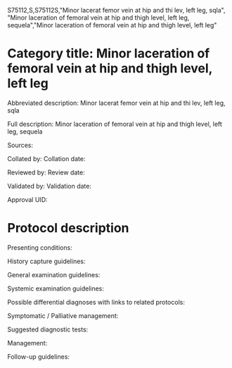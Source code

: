 S75112,S,S75112S,"Minor lacerat femor vein at hip and thi lev, left leg, sqla", "Minor laceration of femoral vein at hip and thigh level, left leg, sequela","Minor laceration of femoral vein at hip and thigh level, left leg"
# Category title: Minor laceration of femoral vein at hip and thigh level, left leg

Abbreviated description: Minor lacerat femor vein at hip and thi lev, left leg, sqla

Full description: Minor laceration of femoral vein at hip and thigh level, left leg, sequela

Sources:

Collated by:
Collation date:

Reviewed by:
Review date:

Validated by:
Validation date:

Approval UID:

# Protocol description

Presenting conditions:

History capture guidelines:

General examination guidelines:

Systemic examination guidelines:

Possible differential diagnoses with links to related protocols:

Symptomatic / Palliative management:

Suggested diagnostic tests:

Management:

Follow-up guidelines:
